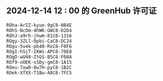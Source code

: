 ## 2024-12-14 12 : 00 的 GreenHub 许可证
```
ROha-ArIZ-kyue-9gC8-0B4E
ROhS-NcOm-4hWK-GWC8-D2D4
ROhJ-a9rh-jhwm-81C8-1316
ROgy-3ZLl-Opbi-CaC8-DC24
ROgu-5v4k-pb40-RxC8-F0F6
ROgI-hSjT-IKWs-APC8-70E8
ROgD-wU40-ZtGS-B5C8-F08A
ROf9-oOEK-sSDy-gmC8-1A15
ROeu-7xwD-8w7H-pyC8-1B2C
ROek-XfXX-T1Bw-A8C8-7FC5
```
